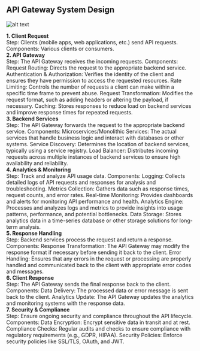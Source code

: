 <h2>API Gateway System Design</h2>

![alt text](https://github.com/pachouri/Architecture-and-System-Design/blob/main/diagram/APIGatewaySystemDesing.gif?raw=true)

<b>1. Client Request</b> <br>
Step: Clients (mobile apps, web applications, etc.) send API requests.
Components: Various clients or consumers.
<br><b>2. API Gateway</b> <br>
Step: The API Gateway receives the incoming requests.
Components:
Request Routing: Directs the request to the appropriate backend service.
Authentication & Authorization: Verifies the identity of the client and ensures they have permission to access the requested resources.
Rate Limiting: Controls the number of requests a client can make within a specific time frame to prevent abuse.
Request Transformation: Modifies the request format, such as adding headers or altering the payload, if necessary.
Caching: Stores responses to reduce load on backend services and improve response times for repeated requests.
<br><b>3. Backend Services</b> <br>
Step: The API Gateway forwards the request to the appropriate backend service.
Components:
Microservices/Monolithic Services: The actual services that handle business logic and interact with databases or other systems.
Service Discovery: Determines the location of backend services, typically using a service registry.
Load Balancer: Distributes incoming requests across multiple instances of backend services to ensure high availability and reliability.
<br><b>4. Analytics & Monitoring</b> <br>
Step: Track and analyze API usage data.
Components:
Logging: Collects detailed logs of API requests and responses for analysis and troubleshooting.
Metrics Collection: Gathers data such as response times, request counts, and error rates.
Real-time Monitoring: Provides dashboards and alerts for monitoring API performance and health.
Analytics Engine: Processes and analyzes logs and metrics to provide insights into usage patterns, performance, and potential bottlenecks.
Data Storage: Stores analytics data in a time-series database or other storage solutions for long-term analysis.
<br><b>5. Response Handling</b> <br>
Step: Backend services process the request and return a response.
Components:
Response Transformation: The API Gateway may modify the response format if necessary before sending it back to the client.
Error Handling: Ensures that any errors in the request or processing are properly handled and communicated back to the client with appropriate error codes and messages.
<br><b>6. Client Response</b> <br>
Step: The API Gateway sends the final response back to the client.
Components:
Data Delivery: The processed data or error message is sent back to the client.
Analytics Update: The API Gateway updates the analytics and monitoring systems with the response data.
<br><b>7. Security & Compliance</b> <br>
Step: Ensure ongoing security and compliance throughout the API lifecycle.
Components:
Data Encryption: Encrypt sensitive data in transit and at rest.
Compliance Checks: Regular audits and checks to ensure compliance with regulatory requirements (e.g., GDPR, HIPAA).
Security Policies: Enforce security policies like SSL/TLS, OAuth, and JWT.
